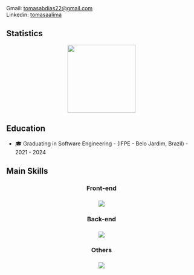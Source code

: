 <div>
 Gmail: <a href="tomasabdias22@gmail.com" target="_blank">tomasabdias22@gmail.com</a><br>
 Linkedin: <a href="https://www.linkedin.com/in/tom%C3%A1s-abdias-a7262726b/" target="_blank">tomasaalima</a>
</div>

## Statistics

<!--
**tomasaalima/tomasaalima** is a ✨ _special_ ✨ repository because its `README.md` (this file) appears on your GitHub profile.

Here are some ideas to get you started:


-  🌱 I’m currently learning NodeJS, React..
- 👯 I’m looking to collaborate on ...
- 🤔 I’m looking for help with ...
- 💬 Ask me about ...
- 📫 How to reach me: ...
- 😄 Pronouns: ...
- ⚡ Fun fact: ...
-->

<div align="center">
  <img height="180em" src="https://github-readme-stats.vercel.app/api/top-langs/?username=tomasaalima&layout=compact&theme=dracula&langs_count=6"/>
</div>

## Education
- 🎓 Graduating in Software Engineering - (IFPE - Belo Jardim, Brazil) - 2021 - 2024

## Main Skills
</p>
<h3 align="center">
  Front-end
<h3/>
<p align="center">
  <a href="https://skillicons.dev">
    <img src="https://skillicons.dev/icons?i=html,css,tailwindcss,js,react" />
  </a>
</p>
  <h3 align="center">
  Back-end
<h3/>
<p align="center">
  <a href="https://skillicons.dev">
    <img src="https://skillicons.dev/icons?i=php,java,laravel,hibernate,postgres,mysql" />
  </a>
</p>
    <h3 align="center">
  Others
<h3/>
<p align="center">
  <a href="https://skillicons.dev">
    <img src="https://skillicons.dev/icons?i=git,github,nodejs" />
  </a>
